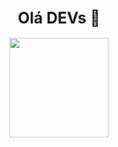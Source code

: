 ### <h1 align="center">Olá DEVs 🥷</center></h1>

 <div align="center">
  <a href="https://github.com/AlyssonRhuan">
  <img height="180em" src="https://github-readme-stats.vercel.app/api?username=AlyssonRhuan&show_icons=true&theme=dark&include_all_commits=true&count_private=true"/>
  </div>
  <div style="display: inline_block"><br>
</div>
<!--
**defaultcrypter/defaultcrypter** is a ✨ _special_ ✨ repository because its `README.md` (this file) appears on your GitHub profile.

Here are some ideas to get you started:

- 🔭 I’m currently working on ...
- 🌱 I’m currently learning ...
- 👯 I’m looking to collaborate on ...
- 🤔 I’m looking for help with ...
- 💬 Ask me about ...
- 📫 How to reach me: ...
- 😄 Pronouns: ...
- ⚡ Fun fact: ...
-->
